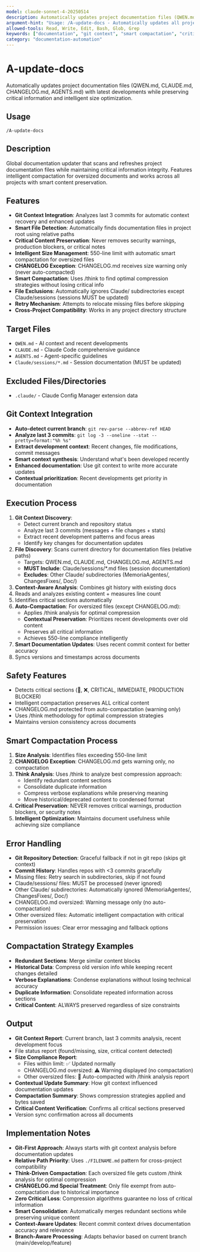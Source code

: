 ```yaml
---
model: claude-sonnet-4-20250514
description: Automatically updates project documentation files (QWEN.md, CLAUDE.md, CHANGELOG.md, AGENTS.md) with latest developments while preserving critical information and intelligent size optimization.
argument-hint: "Usage: /A-update-docs - Automatically updates all project documentation files"
allowed-tools: Read, Write, Edit, Bash, Glob, Grep
keywords: ["documentation", "git context", "smart compactation", "critical preservation", "changelog", "automatic updates"]
category: "documentation-automation"
---
```


# A-update-docs

Automatically updates project documentation files (QWEN.md, CLAUDE.md, CHANGELOG.md, AGENTS.md) with latest developments while preserving critical information and intelligent size optimization.

## Usage
```
/A-update-docs
```

## Description
Global documentation updater that scans and refreshes project documentation files while maintaining critical information integrity. Features intelligent compactation for oversized documents and works across all projects with smart content preservation.

## Features
- **Git Context Integration**: Analyzes last 3 commits for automatic context recovery and enhanced updates
- **Smart File Detection**: Automatically finds documentation files in project root using relative paths
- **Critical Content Preservation**: Never removes security warnings, production blockers, or critical notes
- **Intelligent Size Management**: 550-line limit with automatic smart compactation for oversized files
- **CHANGELOG Exception**: CHANGELOG.md receives size warning only (never auto-compacted)
- **Smart Compactation**: Uses /think to find optimal compression strategies without losing critical info
- **File Exclusions**: Automatically ignores Claude/ subdirectories except Claude/sessions (sessions MUST be updated)
- **Retry Mechanism**: Attempts to relocate missing files before skipping
- **Cross-Project Compatibility**: Works in any project directory structure

## Target Files
- `QWEN.md` - AI context and recent developments
- `CLAUDE.md` - Claude Code comprehensive guidance
- `AGENTS.md` - Agent-specific guidelines
- `Claude/sessions/*.md` - Session documentation (MUST be updated)

## Excluded Files/Directories
- `.claude/` - Claude Config Manager extension data

## Git Context Integration
- **Auto-detect current branch**: `git rev-parse --abbrev-ref HEAD`
- **Analyze last 3 commits**: `git log -3 --oneline --stat --pretty=format:"%h %s"`
- **Extract development context**: Recent changes, file modifications, commit messages
- **Smart context synthesis**: Understand what's been developed recently
- **Enhanced documentation**: Use git context to write more accurate updates
- **Contextual prioritization**: Recent developments get priority in documentation

## Execution Process
1. **Git Context Discovery**:
   - Detect current branch and repository status
   - Analyze last 3 commits (messages + file changes + stats)
   - Extract recent development patterns and focus areas
   - Identify key changes for documentation updates
2. **File Discovery**: Scans current directory for documentation files (relative paths)
   - Targets: QWEN.md, CLAUDE.md, CHANGELOG.md, AGENTS.md
   - **MUST Include**: Claude/sessions/*.md files (session documentation)
   - **Excludes**: Other Claude/ subdirectories (MemoriaAgentes/, ChangesFixes/, Doc/)
3. **Context-Aware Analysis**: Combines git history with existing docs
4. Reads and analyzes existing content + measures line count
5. Identifies critical sections automatically
6. **Auto-Compactation**: For oversized files (except CHANGELOG.md):
   - Applies /think analysis for optimal compression
   - **Contextual Preservation**: Prioritizes recent developments over old content
   - Preserves all critical information
   - Achieves 550-line compliance intelligently
7. **Smart Documentation Updates**: Uses recent commit context for better accuracy
8. Syncs versions and timestamps across documents

## Safety Features
- Detects critical sections (🚨, ❌, CRITICAL, IMMEDIATE, PRODUCTION BLOCKER)
- Intelligent compactation preserves ALL critical content
- CHANGELOG.md protected from auto-compactation (warning only)
- Uses /think methodology for optimal compression strategies
- Maintains version consistency across documents

## Smart Compactation Process
1. **Size Analysis**: Identifies files exceeding 550-line limit
2. **CHANGELOG Exception**: CHANGELOG.md gets warning only, no compactation
3. **Think Analysis**: Uses /think to analyze best compression approach:
   - Identify redundant content sections
   - Consolidate duplicate information
   - Compress verbose explanations while preserving meaning
   - Move historical/deprecated content to condensed format
4. **Critical Preservation**: NEVER removes critical warnings, production blockers, or security notes
5. **Intelligent Optimization**: Maintains document usefulness while achieving size compliance

## Error Handling
- **Git Repository Detection**: Graceful fallback if not in git repo (skips git context)
- **Commit History**: Handles repos with <3 commits gracefully
- Missing files: Retry search in subdirectories, skip if not found
- Claude/sessions/ files: MUST be processed (never ignored)
- Other Claude/ subdirectories: Automatically ignored (MemoriaAgentes/, ChangesFixes/, Doc/)
- CHANGELOG.md oversized: Warning message only (no auto-compactation)
- Other oversized files: Automatic intelligent compactation with critical preservation
- Permission issues: Clear error messaging and fallback options

## Compactation Strategy Examples
- **Redundant Sections**: Merge similar content blocks
- **Historical Data**: Compress old version info while keeping recent changes detailed
- **Verbose Explanations**: Condense explanations without losing technical accuracy
- **Duplicate Information**: Consolidate repeated information across sections
- **Critical Content**: ALWAYS preserved regardless of size constraints

## Output
- **Git Context Report**: Current branch, last 3 commits analysis, recent development focus
- File status report (found/missing, size, critical content detected)
- **Size Compliance Report**:
  - Files within limit: ✅ Updated normally
  - CHANGELOG.md oversized: ⚠️ Warning displayed (no compactation)
  - Other oversized files: 🔄 Auto-compacted with /think analysis report
- **Contextual Update Summary**: How git context influenced documentation updates
- **Compactation Summary**: Shows compression strategies applied and bytes saved
- **Critical Content Verification**: Confirms all critical sections preserved
- Version sync confirmation across all documents

## Implementation Notes
- **Git-First Approach**: Always starts with git context analysis before documentation updates
- **Relative Path Priority**: Uses `./FILENAME.md` pattern for cross-project compatibility
- **Think-Driven Compactation**: Each oversized file gets custom /think analysis for optimal compression
- **CHANGELOG.md Special Treatment**: Only file exempt from auto-compactation due to historical importance
- **Zero Critical Loss**: Compression algorithms guarantee no loss of critical information
- **Smart Consolidation**: Automatically merges redundant sections while preserving unique content
- **Context-Aware Updates**: Recent commit context drives documentation accuracy and relevance
- **Branch-Aware Processing**: Adapts behavior based on current branch (main/develop/feature)